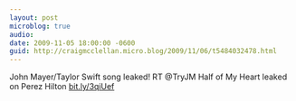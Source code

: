 ```yaml
---
layout: post
microblog: true
audio: 
date: 2009-11-05 18:00:00 -0600
guid: http://craigmcclellan.micro.blog/2009/11/06/t5484032478.html
---
```

John Mayer/Taylor Swift song leaked! RT @TryJM Half of My Heart leaked on Perez Hilton [bit.ly/3qiUef](http://bit.ly/3qiUef)
